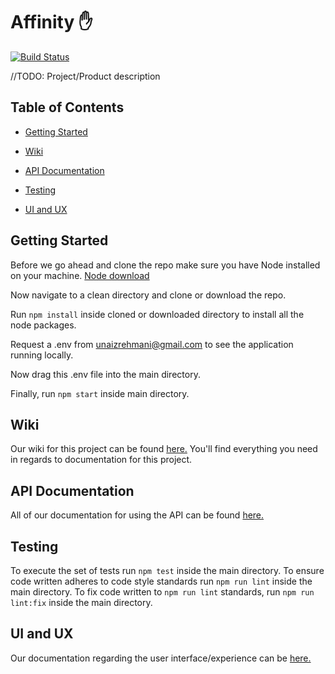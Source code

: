 # Affinity ✋
[![Build Status](https://travis-ci.com/unaizrehmani/Affinity.svg?token=Q7Wd6fhF4oB36AqRbyxc&branch=master)](https://travis-ci.com/unaizrehmani/Affinity)

//TODO: Project/Product description

## Table of Contents

* [Getting Started](https://github.com/unaizrehmani/Affinity#getting-started)

* [Wiki](https://github.com/unaizrehmani/Affinity#wiki)

* [API Documentation](https://github.com/unaizrehmani/Affinity#api-documentation)

* [Testing](https://github.com/unaizrehmani/Affinity#testing)

* [UI and UX](https://github.com/unaizrehmani/Affinity#ui-and-ux)

## Getting Started
Before we go ahead and clone the repo make sure you have Node installed on your machine.
[Node download](https://nodejs.org/en/)

Now navigate to a clean directory and clone or download the repo.

Run `npm install` inside cloned or downloaded directory to install all the node packages.

Request a .env from unaizrehmani@gmail.com to see the application running locally.

Now drag this .env file into the main directory.

Finally, run `npm start` inside main directory.

## Wiki
Our wiki for this project can be found [here.](https://github.com/unaizrehmani/social-charity/wiki) You'll find everything you need in regards to documentation for this project.

## API Documentation
All of our documentation for using the API can be found [here.](https://github.com/unaizrehmani/social-charity/wiki/API-Documentation)

## Testing
To execute the set of tests run `npm test` inside the main directory.
To ensure code written adheres to code style standards run `npm run lint` inside the main directory.
To fix code written to `npm run lint` standards, run `npm run lint:fix` inside the main directory.

## UI and UX
Our documentation regarding the user interface/experience can be [here.](https://github.com/unaizrehmani/Affinity/wiki/User-Interface-and-Experience-Design)
